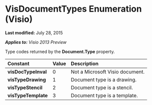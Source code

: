 
# VisDocumentTypes Enumeration (Visio)

 **Last modified:** July 28, 2015

 _**Applies to:** Visio 2013 Preview_

Type codes returned by the  **Document.Type** property.



|**Constant**|**Value**|**Description**|
|:-----|:-----|:-----|
| **visDocTypeInval**|0|Not a Microsoft Visio document.|
| **visTypeDrawing**|1|Document type is a drawing.|
| **visTypeStencil**|2|Document type is a stencil.|
| **visTypeTemplate**|3|Document type is a template.|
